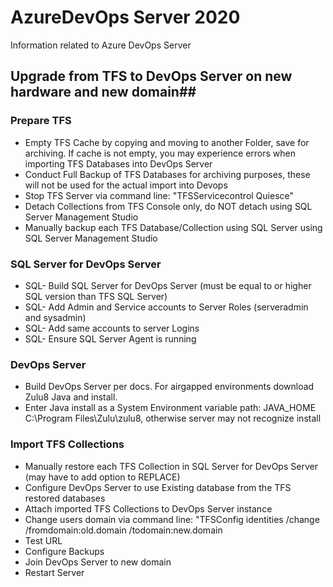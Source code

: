 # AzureDevOps Server 2020
Information related to Azure DevOps Server

## Upgrade from TFS to DevOps Server on new hardware and new domain##

### Prepare TFS ###
* Empty TFS Cache by copying and moving to another Folder, save for archiving. If cache is not empty, you may experience errors when importing TFS Databases into DevOps Server
* Conduct Full Backup of TFS Databases for archiving purposes, these will not be used for the actual import into Devops
* Stop TFS Server via command line: "TFSServicecontrol Quiesce"
* Detach Collections from TFS Console only, do NOT detach using SQL Server Management Studio
* Manually backup each TFS Database/Collection using SQL Server using SQL Server Management Studio

### SQL Server for DevOps Server ###
* SQL- Build SQL Server for DevOps Server (must be equal to or higher SQL version than TFS SQL Server)
* SQL- Add Admin and Service accounts to Server Roles (serveradmin and sysadmin)
* SQL- Add same accounts to server Logins
* SQL- Ensure SQL Server Agent is running

### DevOps Server ###
* Build DevOps Server per docs. For airgapped environments download Zulu8 Java and install. 
* Enter Java install as a System Environment variable path: JAVA_HOME C:\Program Files\Zulu\zulu8\, otherwise server may not recognize install

### Import TFS Collections ###
* Manually restore each TFS Collection in SQL Server for DevOps Server (may have to add option to REPLACE)
* Configure DevOps Server to use Existing database from the TFS restored databases
* Attach imported TFS Collections to DevOps Server instance
* Change users domain via command line: "TFSConfig identities /change /fromdomain:old.domain /todomain:new.domain
* Test URL
* Configure Backups
* Join DevOps Server to new domain
* Restart Server




